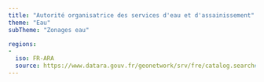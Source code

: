 ```yaml
---
title: "Autorité organisatrice des services d'eau et d'assainissement"
theme: "Eau"
subTheme: "Zonages eau"

regions:
-
  iso: FR-ARA
  source: https://www.datara.gouv.fr/geonetwork/srv/fre/catalog.search#/search?resultType=details&sortBy=relevance&from=1&to=20&fast=index&_content_type=json&any=Autorit%C3%A9%20organisatrice%20des%20services%20d'eau%20et%20d'assainissement
---
```

